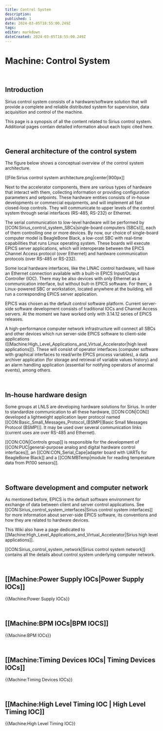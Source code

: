 ```yaml
---
title: Control System
description: 
published: 1
date: 2024-03-05T18:55:00.249Z
tags: 
editor: markdown
dateCreated: 2024-03-05T18:55:00.249Z
---
```


# Machine: Control System

<br />

## Introduction

Sirius control system consists of a hardware/software solution that will provide a complete and reliable distributed system for supervision, data acquisition and control of the machine.

This page is a synopsis of all the content related to Sirius control system. Additional pages contain detailed information about each topic cited here.

<br />

## General architecture of the control system

The figure below shows a conceptual overview of the control system architecture.


[[File:Sirius control system architecture.png|center|900px]]


Next to the accelerator components, there are various types of hardware that interact with them, collecting information or providing configuration parameters and setpoints. These hardware entities consists of in-house developments or commercial equipments, and will implement all fast closed-loop controls. They will communicate to upper levels of the control system through serial interfaces (RS-485, RS-232) or Ethernet.

The serial communication to low-level hardware will be performed by [[CON:Sirius_control_system_SBCs|single-board computers (SBCs)]], each of them controlling one or more devices. By now, our choice of single-board computer model is BeagleBone Black, a low-cost SBC with real-time capabilities that runs Linux operating system. These boards will execute EPICS server applications, which will interoperate between the EPICS Channel Access protocol (over Ethernet) and hardware communication protocols (over RS-485 or RS-232).

Some local hardware interfaces, like the LINAC control hardware, will have an Ethernet connection available with a built-in EPICS Input/Output Controller (IOC). There may be also devices with only Ethernet as a communication interface, but without bult-in EPICS software. For them, a Linux-powered SBC or workstation, located anywhere at the building, will run a corresponding EPICS server application.

EPICS was chosen as the default control software platform. Current server-side software development consists of traditional IOCs and Channel Access servers. At the moment we have worked only with 3.14.12 series of EPICS releases.

A high-performance computer network infrastructure will connect all SBCs and other devices which run server-side EPICS software to client-side applications ([[Machine:High_Level_Applications_and_Virtual_Accelerator|high level applications]]). These will consist of operator interfaces (computer software with graphical interfaces to read/write EPICS process variables), a data archiver application (for storage and retrieval of variable values history) and an alarm handling application (essential for notifying operators of anormal events), among others.

<br />

## In-house hardware design

Some groups at LNLS are developing hardware solutions for Sirius. In order to standardize communication to all these hardware, [[CON:CON|CON]] developed a lightweight application layer protocol named [[CON:Basic_Small_Messages_Protocol_(BSMP)|Basic Small Messages Protocol (BSMP)]]. It may be used over several communication links (current uses are over RS-485 and Ethernet).

[[CON:CON|Controls group]] is responsible for the development of [[CON:PUC|general-purpose analog and digital hardware control interfaces]], an [[CON:CON_Serial_Cape|adapter board with UARTs for BeagleBone Black]] and a [[CON:MBTemp|module for reading temperature data from Pt100 sensors]].

<br />

## Software development and computer network

As mentioned before, EPICS is the default software environment for exchange of data between client and server control applications. See [[CON:Sirius_control_system_interfaces|Sirius control system interfaces]] for more information about server-side EPICS software, its conventions and how they are related to hardware devices.

This Wiki also have a page dedicated to [[Machine:High_Level_Applications_and_Virtual_Accelerator|Sirius high level applications]].

[[CON:Sirius_control_system_network|Sirius control system network]] contains all the details about control system underlying computer network.

<br />

## [[Machine:Power Supply IOCs|Power Supply IOCs]]
{{Machine:Power Supply IOCs}}

<br />

## [[Machine:BPM IOCs|BPM IOCS]]
{{Machine:BPM IOCs}}

<br />

##  [[Machine:Timing Devices IOCs| Timing Devices IOCs]] 
{{Machine:Timing Devices IOCs}}

<br />

##  [[Machine:High Level Timing IOC | High Level Timing IOC]] 
{{Machine:High Level Timing IOC}}
